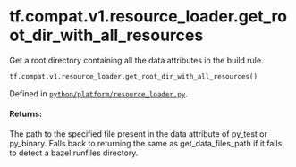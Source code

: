 <div itemscope itemtype="http://developers.google.com/ReferenceObject">
<meta itemprop="name" content="tf.compat.v1.resource_loader.get_root_dir_with_all_resources" />
<meta itemprop="path" content="Stable" />
</div>

# tf.compat.v1.resource_loader.get_root_dir_with_all_resources

Get a root directory containing all the data attributes in the build rule.

``` python
tf.compat.v1.resource_loader.get_root_dir_with_all_resources()
```



Defined in [`python/platform/resource_loader.py`](/code/stable/tensorflow/python/platform/resource_loader.py).

<!-- Placeholder for "Used in" -->


#### Returns:

The path to the specified file present in the data attribute of py_test
or py_binary. Falls back to returning the same as get_data_files_path if it
fails to detect a bazel runfiles directory.
